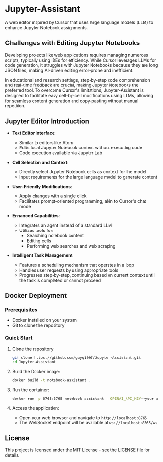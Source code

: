 ﻿# Jupyter-Assistant
A web editor inspired by Cursor that uses large language models (LLM) to enhance Jupyter Notebook assignments.

## Challenges with Editing Jupyter Notebooks
Developing projects like web applications requires managing numerous scripts, typically using IDEs for efficiency. While Cursor leverages LLMs for code generation, it struggles with Jupyter Notebooks because they are long JSON files, making AI-driven editing error-prone and inefficient.

In educational and research settings, step-by-step code comprehension and real-time feedback are crucial, making Jupyter Notebooks the preferred tool. To overcome Cursor's limitations, Jupyter-Assistant is designed to facilitate easy cell-by-cell modifications using LLMs, allowing for seamless content generation and copy-pasting without manual repetition.

## Jupyter Editor Introduction

- **Text Editor Interface**:
  - Similar to editors like Atom
  - Edits local Jupyter Notebook content without executing code
  - Code execution available via Jupyter Lab

- **Cell Selection and Context**:
  - Directly select Jupyter Notebook cells as context for the model
  - Input requirements for the large language model to generate content

- **User-Friendly Modifications**:
  - Apply changes with a single click
  - Facilitates prompt-oriented programming, akin to Cursor's chat mode

- **Enhanced Capabilities**:
  - Integrates an agent instead of a standard LLM
  - Utilizes tools for:
    - Searching notebook content
    - Editing cells
    - Performing web searches and web scraping

- **Intelligent Task Management**:
  - Features a scheduling mechanism that operates in a loop
  - Handles user requests by using appropriate tools
  - Progresses step-by-step, continuing based on current context until the task is completed or cannot proceed
  
## Docker Deployment

### Prerequisites
- Docker installed on your system
- Git to clone the repository

### Quick Start
1. Clone the repository:
   ```bash
   git clone https://github.com/guyq1997/Jupyter-Assistant.git
   cd Jupyter-Assistant
   ```

2. Build the Docker image:
   ```bash
   docker build -t notebook-assistant .
   ```

3. Run the container:
   ```bash
   docker run -p 8765:8765 notebook-assistant --OPENAI_API_KEY=<your-api-key>
   ```

4. Access the application:
   - Open your web browser and navigate to `http://localhost:8765`
   - The WebSocket endpoint will be available at `ws://localhost:8765/ws`

## License

This project is licensed under the MIT License - see the LICENSE file for details.
